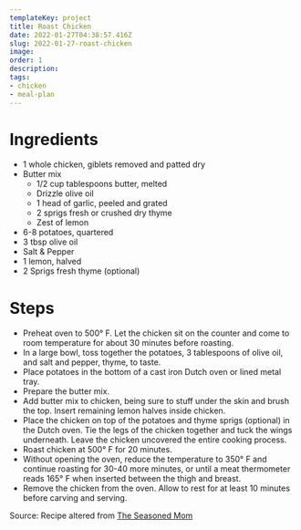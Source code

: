 ```yaml
---
templateKey: project
title: Roast Chicken
date: 2022-01-27T04:38:57.416Z
slug: 2022-01-27-roast-chicken
image:
order: 1
description:
tags:
- chicken
- meal-plan
---
```


# Ingredients

- 1 whole chicken, giblets removed and patted dry 
- Butter mix
  - 1/2 cup tablespoons butter, melted
  - Drizzle olive oil
  - 1 head of garlic, peeled and grated
  - 2 sprigs fresh or crushed dry thyme 
  - Zest of lemon
- 6-8 potatoes, quartered
- 3 tbsp olive oil
- Salt & Pepper
- 1 lemon, halved 
- 2 Sprigs fresh thyme (optional)

# Steps

- Preheat oven to 500° F. Let the chicken sit on the counter and come to room temperature for about 30 minutes before roasting.
- In a large bowl, toss together the potatoes, 3 tablespoons of olive oil, and salt and pepper, thyme, to taste.
- Place potatoes in the bottom of a cast iron Dutch oven or lined metal tray.
- Prepare the butter mix.
- Add butter mix to chicken, being sure to stuff under the skin and brush the top. Insert remaining lemon halves inside chicken.
- Place the chicken on top of the potatoes and thyme sprigs (optional) in the Dutch oven. Tie the legs of the chicken together and tuck the wings underneath. Leave the chicken uncovered the entire cooking process.
- Roast chicken at 500° F for 20 minutes. 
- Without opening the oven, reduce the temperature to 350° F and continue roasting for 30-40 more minutes, or until a meat thermometer reads 165° F when inserted between the thigh and breast.
- Remove the chicken from the oven. Allow to rest for at least 10 minutes before carving and serving.

Source: Recipe altered from [The Seasoned Mom](https://www.theseasonedmom.com/whole-roasted-chicken/#recipe)
